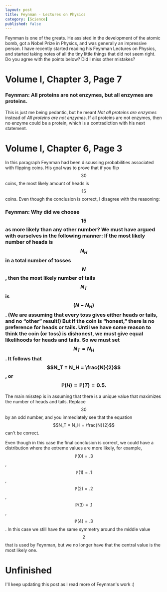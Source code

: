 ```yaml
---
layout: post
title: Feynman - Lectures on Physics
category: [Science]
published: false
---
```


Feynman is one of the greats. He assisted in the development of the atomic bomb, got a Nobel Prize in Physics, and was generally an impressive person. I have recently started reading his Feynman Lectures on Physics, and started taking notes of all the tiny little things that did not seem right. Do you agree with the points below? Did I miss other mistakes?

<!--excerpt ends here-->

# Volume I, Chapter 3, Page 7

### **Feynman:** All proteins are not enzymes, but all enzymes are proteins.

This is just me being pedantic, but he meant *Not all proteins are enzymes* instead of *All proteins are not enzymes*. If all proteins are not enzymes, then no enzyme could be a protein, which is a contradiction with his next statement.

# Volume I, Chapter 6, Page 3

In this paragraph Feynman had been discussing probabilities associated with flipping coins. His goal was to prove that if you flip $$30$$ coins, the most likely amount of heads is $$15$$ coins. Even though the conclusion is correct, I disagree with the reasoning:

### **Feynman:** Why did we choose $$15$$ as more likely than any other number? We must have argued with ourselves in the following manner: If the most likely number of heads is $$N_H$$ in a total number of tosses $$N$$, then the most likely number of tails $$N_T$$ is $$( N − N_H ) $$. (We are assuming that every toss gives either heads or tails, and no “other” result!) But if the coin is “honest,” there is no preference for heads or tails. Until we have some reason to think the coin (or toss) is dishonest, we must give equal likelihoods for heads and tails. So we must set $$N_T = N_H$$. It follows that $$N_T = N_H = \frac{N}{2}$$, or $$\mathbb{P}(H) = \mathbb{P}(T) = 0.5.$$

The main misstep is in assuming that there is a unique value that maximizes the number of heads and tails. Replace $$30$$ by an odd number, and you immediately see that the equation $$N_T = N_H = \frac{N}{2}$$ can't be correct.

Even though in this case the final conclusion is correct, we could have a distribution where the extreme values are more likely, for example, $$\mathbb{P}(0) = .3$$, $$\mathbb{P}(1) = .1$$, $$\mathbb{P}(2) = .2$$, $$\mathbb{P}(3) = .1$$, $$\mathbb{P}(4) = .3$$. In this case we still have the same symmetry around the middle value $$2$$ that is used by Feynman, but we no longer have that the central value is the most likely one.

# Unfinished

I'll keep updating this post as I read more of Feynman's work :) 